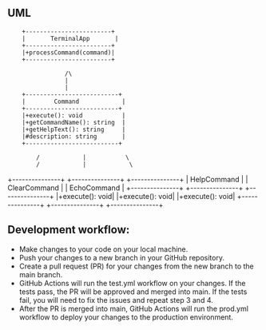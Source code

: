 ## UML
        +------------------------+
        |       TerminalApp       |
        +------------------------+
        |+processCommand(command)|
        +------------------------+

                    /\
                    |
                    |
        +--------------------------+
        |        Command            |
        +--------------------------+
        |+execute(): void           |
        |+getCommandName(): string  |
        |+getHelpText(): string     |
        |#description: string       |
        +--------------------------+

            /            |           \
            /            |            \
+---------------+ +---------------+ +---------------+
|   HelpCommand  | |  ClearCommand | |   EchoCommand   |
+---------------+ +---------------+ +---------------+
|+execute(): void| |+execute(): void| |+execute(): void|
+---------------+ +---------------+ +---------------+


## Development workflow:

- Make changes to your code on your local machine.
- Push your changes to a new branch in your GitHub repository.
- Create a pull request (PR) for your changes from the new branch to the main branch.
- GitHub Actions will run the test.yml workflow on your changes. If the tests pass, the PR will be approved and merged into main. If the tests fail, you will need to fix the issues and repeat step 3 and 4.
- After the PR is merged into main, GitHub Actions will run the prod.yml workflow to deploy your changes to the production environment.